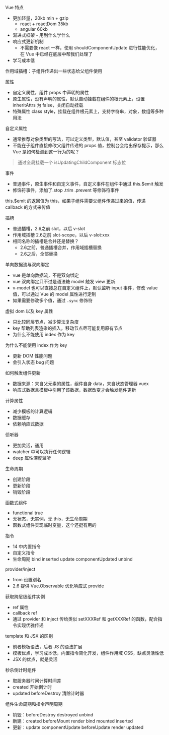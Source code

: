 Vue 特点
* 更加轻量，20kb min + gzip
  * react + reactDom 35kb
  * angular 60kb
* 渐进式框架 - 用到什么学什么
* 响应式更新机制
  * 不需要像 react 一样，使用 shouldComponentUpdate 进行性能优化，在 Vue 中已经在底层中帮我们处理了
* 学习成本低

作用域插槽：子组件传递出一些状态给父组件使用

属性
* 自定义属性，组件 props 中声明的属性
* 原生属性，没有声明的属性，默认自动挂载在组件的根元素上，设置 inheritAttrs 为 false，关闭自动挂载
* 特殊属性 class style，挂载在组件根元素上，支持字符串，对象，数组等多种用法

自定义属性
* 通常推荐对象类型的写法，可以定义类型，默认值，甚至 validator 验证器
* 不能在子组件直接修改父组件传递的 props 值，控制台会给出保存提示，那么 Vue 是如何检测到这一行为的呢？

> 通过全局挂载一个 isUpdatingChildComponent 标志位

事件
* 普通事件，原生事件和自定义事件，自定义事件在组件中通过 this.$emit 触发
* 修饰符事件，添加了.stop .trim .prevent 等修饰符事件

this.$emit 的返回值为 this，如果子组件需要父组件传递过来的值，传递 callback 的方式来传值

插槽
* 普通插槽，2.6之前 slot，以后 v-slot
* 作用域插槽 2.6之前 slot-scope，以后 v-slot:xxx
* 相同名称的插槽是合并还是替换？
  * 2.6之前，普通插槽合并，作用域插槽替换
  * 2.6之后，全部替换

单向数据流与双向绑定
* vue 是单向数据流，不是双向绑定
* vue 双向绑定只不过是语法糖 model 触发 view 更新
* v-model 也可以直接总在自定义组件上，默认监听 input 事件，修改 value 值，可以通过 Vue 的 model 属性进行定制
* 如果需要修改多个值，通过 `.sync` 修饰符

虚拟 dom 以及 key 属性
* 只比较同层节点，减少算法复杂度
* key 帮助列表渲染的插入，移动节点尽可能复用原有节点
* 为什么不能使用 index 作为 key

为什么不能使用 index 作为 key
* 更新 DOM 性能问题
* 会引入状态 bug 问题

如何触发组件更新
* 数据来源：来自父元素的属性，组件自身 data，来自状态管理器 vuex
* 响应式数据且模板中引用了该数据，数据改变才会触发组件更新

计算属性
* 减少模板的计算逻辑
* 数据缓存
* 依赖响应式数据

侦听器
* 更加灵活，通用
* watcher 中可以执行任何逻辑
* deep 属性深度监听

生命周期
* 创建阶段
* 更新阶段
* 销毁阶段

函数式组件
* functional true
* 无状态，无实例，无 this，无生命周期
* 函数式组件实现临时变量，这个还挺有用的

指令
* 14 中内置指令
* 自定义指令
* 生命周期 bind inserted update componentUpdated unbind

provider/inject
* from 设置别名
* 2.6 提供 Vue.Observable 优化响应式 provide

获取跨层级组件实例
* ref 属性
* callback ref
* 通过 provider 和 inject 传给类似 setXXXRef 和 getXXXRef 的函数，配合指令实现优雅传递

template 和 JSX 的区别
* 前者模板语法，后者 JS 的语法扩展
* 模板优点，学习成本低，内置指令简化开发，组件作用域 CSS，缺点灵活性低
* JSX 的优点，就是灵活

秒杀倒计时组件
* 取服务器时间计算时间差
* created 开始倒计时
* updated beforeDestroy 清除计时器

组件生命周期和指令声明周期
* 销毁：beforeDestroy destroyed unbind
* 新建：created beforeMount render bind mounted inserted
* 更新：update componentUpdate beforeUpdate render updated
